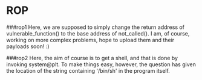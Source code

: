 # ROP

###rop1
Here, we are supposed to simply change the return address of vulnerable_function() to the base address of not_called(). I am, of course, working on more complex problems, hope to upload them and their payloads soon! :)

###rop2
Here, the aim of course is to get a shell, and that is done by invoking system@plt. To make things easy, however, the question has given the location of the string containing '/bin/sh' in the program itself.
